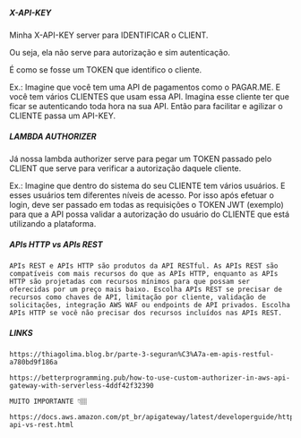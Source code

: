 ##### X-API-KEY

Minha X-API-KEY server para IDENTIFICAR o CLIENT.

Ou seja, ela não serve para autorização e sim autenticação.

É como se fosse um TOKEN que identifico o cliente.

Ex.: Imagine que você tem uma API de pagamentos como o PAGAR.ME.
E você tem vários CLIENTES que usam essa API. Imagina esse cliente ter que ficar se autenticando toda hora na sua API. Então para facilitar e agilizar o CLIENTE passa um API-KEY.

##### LAMBDA AUTHORIZER

Já nossa lambda authorizer serve para pegar um TOKEN passado pelo CLIENT que serve para verificar a autorização daquele cliente.

Ex.: Imagine que dentro do sistema do seu CLIENTE tem vários usuários. E esses usuários tem diferentes níveis de acesso. Por isso após efetuar o login, deve ser passado em todas as requisições o TOKEN JWT (exemplo) para que a API possa validar a autorização do usuário do CLIENTE que está utilizando a plataforma.

##### APIs HTTP vs APIs REST

```
APIs REST e APIs HTTP são produtos da API RESTful. As APIs REST são compatíveis com mais recursos do que as APIs HTTP, enquanto as APIs HTTP são projetadas com recursos mínimos para que possam ser oferecidas por um preço mais baixo. Escolha APIs REST se precisar de recursos como chaves de API, limitação por cliente, validação de solicitações, integração AWS WAF ou endpoints de API privados. Escolha APIs HTTP se você não precisar dos recursos incluídos nas APIs REST.
```

##### LINKS

```
https://thiagolima.blog.br/parte-3-seguran%C3%A7a-em-apis-restful-a780bd9f186a

https://betterprogramming.pub/how-to-use-custom-authorizer-in-aws-api-gateway-with-serverless-4ddf42f32390

MUITO IMPORTANTE 👇🏽

https://docs.aws.amazon.com/pt_br/apigateway/latest/developerguide/http-api-vs-rest.html
```
